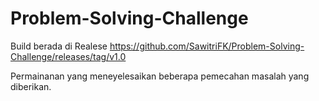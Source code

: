 # Problem-Solving-Challenge

Build berada di Realese
https://github.com/SawitriFK/Problem-Solving-Challenge/releases/tag/v1.0

Permainanan yang meneyelesaikan beberapa pemecahan masalah yang diberikan.